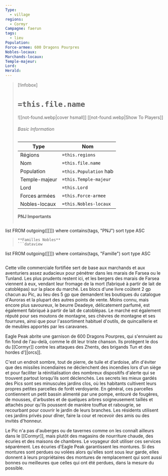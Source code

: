 ```yaml
---
Type:
  - village
regions:
  - Cormyr
Campagne: faerun
tags:
  - lieu
Population: 
Force-armee: 600 Dragons Pourpres
Nobles-locaux: 
Marchands-locaux: 
Temple-majeur: 
Lord: 
Herald:
---
```


> [!infobox]
> # `=this.file.name`
> ![[not-found.webp|cover hsmall]]
> [[not-found.webp|Show To Players]]
> ###### Basic Information
> Type |  Nom |
> ---|---|
> Régions | `=this.regions`|
> Nom | `=this.file.name ` |
> Population | `=this.Population` hab |
> Temple-majeur | `=this.Temple-majeur` |
> Lord | `=this.Lord` |
> Forces armées | `=this.Force-armee` |
> Nobles-locaux | `=this.Nobles-locaux ` |
> **PNJ Importants**
>  ```dataview
list FROM outgoing([[]])
where contains(tags, "PNJ")
sort type ASC
>```
> **Familles Nobles**
> ```dataview
list FROM outgoing([[]])
where contains(tags, "Famille")
sort type ASC
>```


Cette ville commerciale fortifiée sert de base aux marchands et aux aventuriers assez audacieux pour pénétrer dans les marais de Farsea ou le Tunland. Les plus prudents restent ici, et les bergers des marais de Farsea viennent à eux, vendant leur fromage de la mort (fabriqué à partir de lait de catoblépas) sur la place du marché. Les blocs d'une livre coûtent 2 gp chacun au Pic, au lieu des 5 gp que demandent les boutiques du catalogue d'Auroras et la plupart des autres points de vente. Moins connu, mais encore plus savoureux, le beurre Deadeye, délicatement parfumé, est également fabriqué à partir de lait de catoblépas. Le marché est également réputé pour ses moutons de montagne, ses chèvres de montagne et ses fourrures, ainsi que pour l'assortiment habituel d'outils, de quincaillerie et de meubles apportés par les caravanes.

Eagle Peak abrite une garnison de 600 Dragons Pourpres, qui s'ennuient au fin fond de l'au-delà, comme le dit leur triste chanson. Ils protègent le dos du [[Cormyr]] contre les attaques des Zhents, des brigands Tun et des hordes d'[[orcs]].

C'est un endroit sombre, tout de pierre, de tuile et d'ardoise, afin d'éviter que des missiles incendiaires ne déclenchent des incendies lors d'un siège et pour faciliter la réinitialisation des nombreux dispositifs d'alerte qui se trouvent partout lorsqu'ils sont déclenchés. Les secrets les mieux gardés des Pics sont ses minuscules jardins clos, où les habitants cultivent leurs propres petites parcelles de forêt verdoyante. En général, ces parcelles contiennent un petit bassin alimenté par une pompe, entouré de fougères, de mousses, d'arbustes et de quelques arbres soigneusement taillés et attachés pour qu'ils poussent de manière touffue et rabougrie, se recourbant pour couvrir le jardin de leurs branches. Les résidents utilisent ces jardins privés pour dîner, faire la cour et recevoir des amis ou des invités d'honneur.

Le Pic n'a pas d'auberges ou de tavernes comme on les connaît ailleurs dans le [[Cormyr]], mais plutôt des magasins de nourriture chaude, des écuries et des maisons de chambres. Le voyageur doit utiliser ces services séparément. Les écuries d'Eagle Peak garantissent les montures. Si des montures sont perdues ou volées alors qu'elles sont sous leur garde, elles donnent à leurs propriétaires des montures de remplacement qui sont aussi bonnes ou meilleures que celles qui ont été perdues, dans la mesure du possible.

